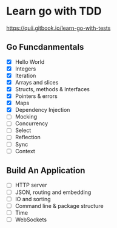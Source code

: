 # Learn go with TDD

https://quii.gitbook.io/learn-go-with-tests

## Go Funcdanmentals

- [x] Hello World
- [x] Integers
- [x] Iteration
- [x] Arrays and slices
- [x] Structs, methods & Interfaces
- [x] Pointers & errors
- [x] Maps
- [x] Dependency Injection
- [ ] Mocking
- [ ] Concurrency
- [ ] Select
- [ ] Reflection
- [ ] Sync
- [ ] Context

## Build An Application

- [ ] HTTP server
- [ ] JSON, routing and embedding
- [ ] IO and sorting
- [ ] Command line & package structure
- [ ] Time
- [ ] WebSockets
